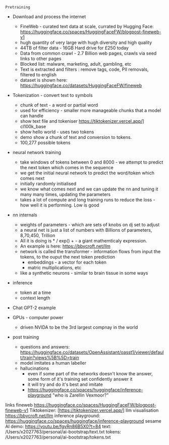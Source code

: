 	Pretraining
- Download and process the internet
	- FineWeb - curated text data at scale, currated by Hugging Face: https://huggingface.co/spaces/HuggingFaceFW/blogpost-fineweb-v1
	- hugh quantity of very large with hugh diversity and high quality
	- 44TB of filter data - 16GB Hard drive for £250 today
	- Data from common crawl - 2.7 Billion web pages, crawls via seed links to other pages
	- Blocked list: malware, marketing, adult, gambling, etc
	- Text is extracted and filters : remove tags, code, PII removals, filtered to english
	- dataset is shown here: https://huggingface.co/datasets/HuggingFaceFW/fineweb
- Tokenization - convert text to symbols
	- chunk of text - a word or partial word
	- used for efficiency - smaller more manageable chunks that a model can handle
	- show text file and tokeniser https://tiktokenizer.vercel.app/] cl100k_base
	- show hello world - uses two tokens
	- demo show a chunk of text  and conversion to tokens. 
	- 100,277 possible tokens 
- neural network training
	- take windows of tokens between 0 and 8000 - we attempt to predict the next token which comes in the sequence
	- we get the initial neural network to predict the word/token which comes next
	- initially randomly initialised
	- we know what comes next and we can update the nn and tuning it many many times, updating the parameters
	- takes a lot of compute and long training runs to reduce the loss - how well it is performing. Low is good
- nn internals
	- weights of parameters - which are sets of knobs on dj set to adjust
	- a neural net is just a list of numbers with Billions of parameters, 8,70,450, Trillion
	- All it is doing is * / exp() + - a giant mathemticaly expression.
	- An example is here: https://bbycroft.net/llm
	- network is called the transformer - information flows from input the tokens, to the ouput the next token prediction
		- embeddings - a vector for each token
		- matric multiplications, etc
	- like a synthetic neurons  - similar to brain tissue in some ways
- inference
	- token at a time
	- context length 
- Chat GPT-2 example
- GPUs - computer power
	- driven NVIDA to be the 3rd largest compnay in the world

- post training
	- questions and answers: https://huggingface.co/datasets/OpenAssistant/oasst1/viewer/default/train?views%5B%5D=train
	- model imitates a human labeller
	- hallucinations
		- even if some part of the networks doesn't know the answer, some form of it's training set confidently answer it
		- it will try and do it's best and imitate
		- https://huggingface.co/spaces/huggingface/inference-playground "who is Zarellin Vexmoor?"




links
fineweb https://huggingface.co/spaces/HuggingFaceFW/blogpost-fineweb-v1
Tiktokenizer: [https://tiktokenizer.vercel.app/]
llm visualisation https://bbycroft.net/llm
inference playground: https://huggingface.co/spaces/huggingface/inference-playground
sesame AI demo: https://youtu.be/fgvRn86B5X0?t=84
text: /Users/x2027763/personal/ai-bootstrap/text.txt
tokens: /Users/x2027763/personal/ai-bootstrap/tokens.txt
